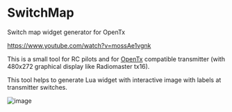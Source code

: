 # SwitchMap
Switch map widget generator for OpenTx

https://www.youtube.com/watch?v=mossAe1vgnk

This is a small tool for RC pilots and for [OpenTx](https://github.com/opentx/opentx) compatible transmitter (with 480x272 graphical display like Radiomaster tx16).

This tool helps to generate Lua widget with interactive image with labels at transmitter switches.

![image](https://user-images.githubusercontent.com/431985/166142959-93f4090c-43cf-4271-88b4-663b3c20a044.png)
